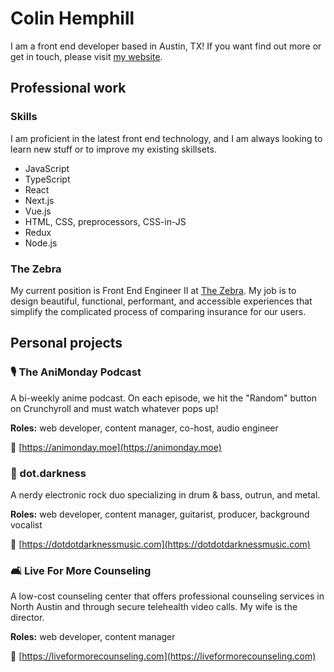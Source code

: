 # Colin Hemphill

I am a front end developer based in Austin, TX! If you want find out more or get in touch, please visit [my website](https://colinhemphill.com/).

## Professional work

### Skills

I am proficient in the latest front end technology, and I am always looking to learn new stuff or to improve my existing skillsets.

- JavaScript
- TypeScript
- React
- Next.js
- Vue.js
- HTML, CSS, preprocessors, CSS-in-JS
- Redux
- Node.js

### The Zebra

My current position is Front End Engineer II at [The Zebra](https://www.thezebra.com). My job is to design beautiful, functional, performant, and accessible experiences that simplify the complicated process of comparing insurance for our users.

## Personal projects

### 🎙 The AniMonday Podcast

A bi-weekly anime podcast. On each episode, we hit the "Random" button on Crunchyroll and must watch whatever pops up!

**Roles:** web developer, content manager, co-host, audio engineer

🔗  [https://animonday.moe](https://animonday.moe)

### 🎸 dot.darkness

A nerdy electronic rock duo specializing in drum & bass, outrun, and metal.

**Roles:** web developer, content manager, guitarist, producer, background vocalist

🔗  [https://dotdotdarknessmusic.com](https://dotdotdarknessmusic.com)

### 🛋 Live For More Counseling

A low-cost counseling center that offers professional counseling services in North Austin and through secure telehealth video calls. My wife is the director.

**Roles:** web developer, content manager

🔗  [https://liveformorecounseling.com](https://liveformorecounseling.com)
